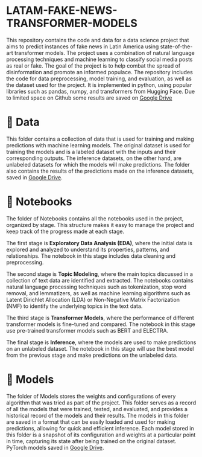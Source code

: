 # LATAM-FAKE-NEWS-TRANSFORMER-MODELS
This repository contains the code and data for a data science project that aims to predict instances of fake news in Latin America using state-of-the-art transformer models. The project uses a combination of natural language processing techniques and machine learning to classify social media posts as real or fake. The goal of the project is to help combat the spread of disinformation and promote an informed populace. The repository includes the code for data preprocessing, model training, and evaluation, as well as the dataset used for the project. It is implemented in python, using popular libraries such as pandas, numpy, and transformers from Hugging Face. Due to limited space on Github some results are saved on [Google Drive](https://drive.google.com/drive/folders/1oAzFYXfBd9lO-9DcNCHgUgX2SrBGIO62?usp=sharing)


# 📁 Data
This folder contains a collection of data that is used for training and making predictions with machine learning models. The original dataset is used for training the models and is a labeled dataset with the inputs and their corresponding outputs. The inference datasets, on the other hand, are unlabeled datasets for which the models will make predictions. The folder also contains the results of the predictions made on the inference datasets, saved in [Google Drive](https://drive.google.com/drive/folders/1H48R_mi-P2DFGsi1_U2vqwNl0-ytpnWu?usp=sharing).


#  📁 Notebooks
The folder of Notebooks contains all the notebooks used in the project, organized by stage. This structure makes it easy to manage the project and keep track of the progress made at each stage.

The first stage is **Exploratory Data Analysis (EDA)**, where the initial data is explored and analyzed to understand its properties, patterns, and relationships. The notebook in this stage includes data cleaning and preprocessing.

The second stage is **Topic Modeling**, where the main topics discussed in a collection of text data are identified and extracted. The notebooks contains natural language processing techniques such as tokenization, stop word removal, and lemmatizers, as well as machine learning algorithms such as Latent Dirichlet Allocation (LDA) or Non-Negative Matrix Factorization (NMF) to identify the underlying topics in the text data.

The third stage is **Transformer Models**, where the performance of different transformer models is fine-tuned and compared. The notebook in this stage use pre-trained transformer models such as BERT and ELECTRA.

The final stage is **Inference**, where the models are used to make predictions on an unlabeled dataset. The notebook in this stage will use the best model from the previous stage and make predictions on the unlabeled data.


#  📁 Models

The folder of Models stores the weights and configurations of every algorithm that was tried as part of the project. This folder serves as a record of all the models that were trained, tested, and evaluated, and provides a historical record of the models and their results. The models in this folder are saved in a format that can be easily loaded and used for making predictions, allowing for quick and efficient inference. Each model stored in this folder is a snapshot of its configuration and weights at a particular point in time, capturing its state after being trained on the original dataset. PyTorch models saved in [Google Drive](https://drive.google.com/drive/folders/1dztKG6IY1PYUWpDLh741HUNsaQ3nIdh5?usp=sharing).
